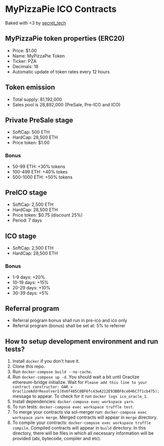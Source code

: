 # MyPizzaPie ICO Contracts

Baked with <3 by [secret_tech](https://secrettech.io)

## MyPizzaPie token properties (ERC20)

- Price: $1.00
- Name: MyPizzaPie Token
- Ticker: PZA
- Decimals: 18
- Automatic update of token rates every 12 hours

## Token emission

- Total supply: 81,192,000
- Sales pool is 28,892,000 (PreSale, Pre-ICO and ICO)

## Private PreSale stage

- SoftCap: 500 ETH
- HardCap: 28,500 ETH
- Price token: $1.00

### Bonus

- 50-99 ETH: +30% tokens
- 100-499 ETH: +40% tokes
- 500-1000 ETH: +50% tokens

## PreICO stage

- SoftCap: 2,500 ETH
- HardCap: 28,500 ETH
- Price token: $0.75 (discount 25%)
- Period: 7 days

## ICO stage

- SoftCap: 2,500 ETH
- HardCap: 28,500 ETH

### Bonus

- 1-9 days: +20%
- 10-19 days: +15%
- 20-29 days: +10%
- 30-39 days: +5%

## Referral program
- Referral program bonus shall run in pre-ico and ico only
- Referral program (bonus) shall be set at: 5% to referrer

## How to setup development environment and run tests?

1. Install `docker` if you don't have it.
1. Clone this repo.
1. Run `docker-compose build --no-cache`.
1. Run `docker-compose up -d`. 
You should wait a bit until Oraclize ethereum-bridge initialize. Wait for 
`Please add this line to your contract constructor:
OAR = OraclizeAddrResolverI(0x6f485C8BF6fc43eA212E93BBF8ce046C7f1cb475);`
message to appear. To check for it run `docker logs ico_oracle_1`.
1. Install dependencies: `docker-compose exec workspace yarn`.
1. To run tests: `docker-compose exec workspace truffle test`.
1. To merge your contracts via sol-merger run: `docker-compose exec workspace yarn merge`.
Merged contracts will appear in `merge` directory.
1. To compile your contracts: `docker-compose exec workspace truffle compile`.
Compiled contracts will appear in `build` directory. In this directory, there will be files in which all necessary information will be provided (abi, bytecode, compiler and etc).